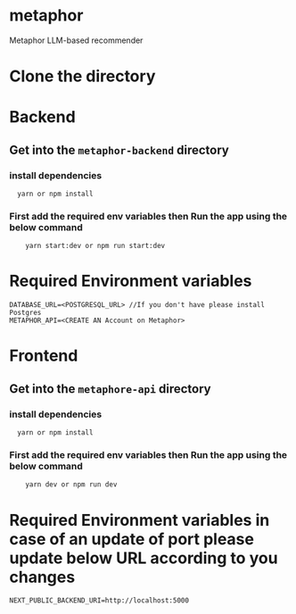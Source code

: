 # metaphor
Metaphor LLM-based recommender

# Clone the directory
# Backend
  ## Get into the `metaphor-backend` directory
  ### install dependencies
  ```code
    yarn or npm install
  ```
  ### First add the required env variables then Run the app using the below command
  ```code
      yarn start:dev or npm run start:dev
  ```
  # Required Environment variables
  ```
  DATABASE_URL=<POSTGRESQL_URL> //If you don't have please install Postgres
  METAPHOR_API=<CREATE AN Account on Metaphor>
  ```
# Frontend
  ## Get into the `metaphore-api` directory
  ### install dependencies
  ```code
    yarn or npm install
  ```
  ### First add the required env variables then Run the app using the below command
  ```code
      yarn dev or npm run dev
  ```
  # Required Environment variables in case of an update of port please update below URL according to you changes 
  ```code
  NEXT_PUBLIC_BACKEND_URI=http://localhost:5000
  ```

